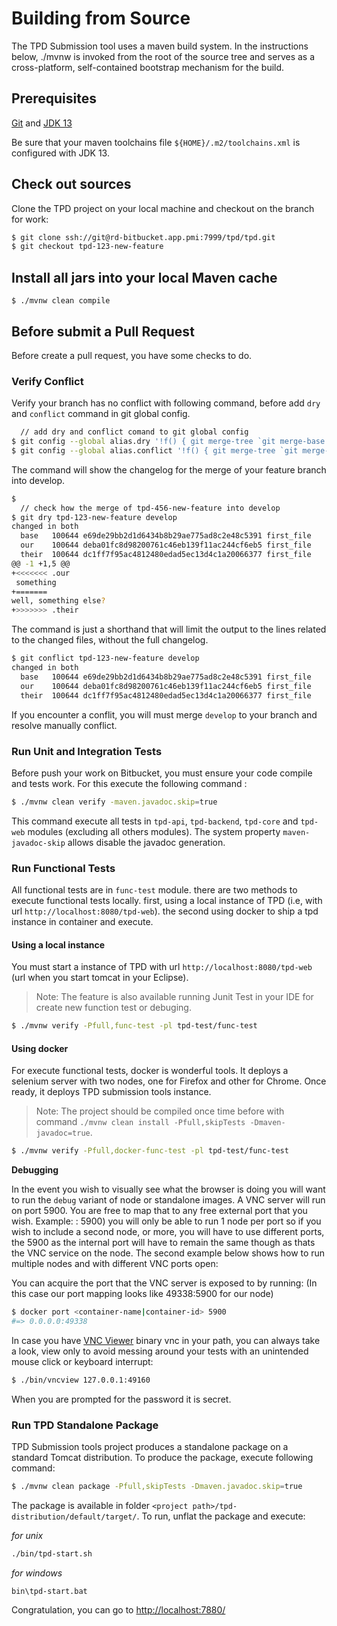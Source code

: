 # Building from Source

The TPD Submission tool uses a maven build system. In the instructions below, ./mvnw is invoked from the root of the source tree and serves as a cross-platform, self-contained bootstrap mechanism for the build.

## Prerequisites

[Git][git] and [JDK 13][jdk]

Be sure that your maven toolchains file `${HOME}/.m2/toolchains.xml` is configured with JDK 13.

[jdk]: http://www.oracle.com/technetwork/java/javase/downloads
[git]: http://help.github.com/set-up-git-redirect

## Check out sources

Clone the TPD project on your local machine and checkout on the branch for work:

```bash
$ git clone ssh://git@rd-bitbucket.app.pmi:7999/tpd/tpd.git
$ git checkout tpd-123-new-feature
```

## Install all jars into your local Maven cache

```shell
$ ./mvnw clean compile
```

## Before submit a Pull Request

Before create a pull request, you have some checks to do.

### Verify Conflict

Verify your branch has no conflict with following command, before add `dry` and `conflict` command in git global config.

```bash
  // add dry and conflict comand to git global config
$ git config --global alias.dry '!f() { git merge-tree `git merge-base $2 $1` $2 $1; }; f'
$ git config --global alias.conflict '!f() { git merge-tree `git merge-base $2 $1` $2 $1 | grep -A3 "changed in both"; }; f'
```

The command will show the changelog for the merge of your feature branch into develop.

```bash
$
  // check how the merge of tpd-456-new-feature into develop
$ git dry tpd-123-new-feature develop
changed in both
  base   100644 e69de29bb2d1d6434b8b29ae775ad8c2e48c5391 first_file
  our    100644 deba01fc8d98200761c46eb139f11ac244cf6eb5 first_file
  their  100644 dc1ff7f95ac4812480edad5ec13d4c1a20066377 first_file
@@ -1 +1,5 @@
+<<<<<<< .our
 something
+=======
well, something else?
+>>>>>>> .their
```

The command is just a shorthand that will limit the output to the lines related to the changed files, without the full changelog.

```bash
$ git conflict tpd-123-new-feature develop
changed in both
  base   100644 e69de29bb2d1d6434b8b29ae775ad8c2e48c5391 first_file
  our    100644 deba01fc8d98200761c46eb139f11ac244cf6eb5 first_file
  their  100644 dc1ff7f95ac4812480edad5ec13d4c1a20066377 first_file
```

If you encounter a conflit, you will must merge `develop` to your branch and resolve manually conflict.

### Run Unit and Integration Tests

Before push your work on Bitbucket, you must ensure your code compile and tests work. For this execute the following command :

```bash
$ ./mvnw clean verify -maven.javadoc.skip=true
```

This command execute all tests in `tpd-api`, `tpd-backend`, `tpd-core` and `tpd-web` modules (excluding all others modules). The system property `maven-javadoc-skip` allows disable the javadoc generation.

### Run Functional Tests

All functional tests are in `func-test` module. there are two methods to execute functional tests locally. first, using a local instance of TPD (i.e, with url `http://localhost:8080/tpd-web`). the second using docker to ship a tpd instance in container and execute.

#### Using a local instance

You must start a instance of TPD with url `http://localhost:8080/tpd-web` (url when you start tomcat in your Eclipse).

> Note:
> The feature is also available running Junit Test in your IDE for create new function test or debuging.

```bash
$ ./mvnw verify -Pfull,func-test -pl tpd-test/func-test
```

#### Using docker

For execute functional tests, docker is wonderful tools. It deploys a selenium server with two nodes, one for Firefox and other for Chrome. Once ready, it deploys TPD submission tools instance.

> Note:
> The project should be compiled once time before with command `./mvnw clean install -Pfull,skipTests -Dmaven-javadoc=true`.

```bash
$ ./mvnw verify -Pfull,docker-func-test -pl tpd-test/func-test
```

**Debugging**

In the event you wish to visually see what the browser is doing you will want to run the `debug` variant of node or standalone images. A VNC server will run on port 5900. You are free to map that to any free external port that you wish. Example: : 5900) you will only be able to run 1 node per port so if you wish to include a second node, or more, you will have to use different ports, the 5900 as the internal port will have to remain the same though as thats the VNC service on the node. The second example below shows how to run multiple nodes and with different VNC ports open:

You can acquire the port that the VNC server is exposed to by running: (In this case our port mapping looks like 49338:5900 for our node)

```bash
$ docker port <container-name|container-id> 5900
#=> 0.0.0.0:49338
```

In case you have [VNC Viewer][vnc-viewer] binary vnc in your path, you can always take a look, view only to avoid messing around your tests with an unintended mouse click or keyboard interrupt:

```bash
$ ./bin/vncview 127.0.0.1:49160
```

When you are prompted for the password it is secret.

[vnc-viewer]: https://www.realvnc.com/en/connect/download/viewer/

### Run TPD Standalone Package

TPD Submission tools project produces a standalone package on a standard Tomcat distribution. To produce the package, execute following command:

```bash
$ ./mvnw clean package -Pfull,skipTests -Dmaven.javadoc.skip=true
```

The package is available in folder `<project path>/tpd-distribution/default/target/`. To run, unflat the package and execute:

_for unix_

```bash
./bin/tpd-start.sh
```

_for windows_

```dos
bin\tpd-start.bat
```

Congratulation, you can go to [http://localhost:7880/](http://localhost:7880/)
